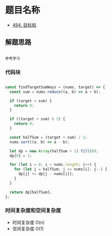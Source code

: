 # 题目名称

- [494. 目标和](https://leetcode-cn.com/problems/target-sum/)

## 解题思路

```javascript

参考学习

```

### 代码块

```javascript

const findTargetSumWays = (nums, target) => {
  const sum = nums.reduce((a, b) => a + b);

  if (target > sum) {
    return 0;
  }

  if ((target + sum) % 2) {
    return 0;
  }

  const halfSum = (target + sum) / 2;
  nums.sort((a, b) => a - b);

  let dp = new Array(halfSum + 1).fill(0);
  dp[0] = 1;

  for (let i = 0; i < nums.length; i++) {
    for (let j = halfSum; j >= nums[i]; j--) {
      dp[j] += dp[j - nums[i]];
    }
  }

  return dp[halfSum];
};

```

### 时间复杂度和空间复杂度

- 时间复杂度 O(n)
- 空间复杂度 O(1)
